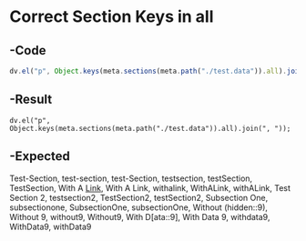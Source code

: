 # Correct Section Keys in all
## -Code
```js
dv.el("p", Object.keys(meta.sections(meta.path("./test.data")).all).join(", "));
```
## -Result
```dataviewjs
dv.el("p", Object.keys(meta.sections(meta.path("./test.data")).all).join(", "));
```

## -Expected
Test-Section, test-section, test-Section, testsection, testSection, TestSection, With A [Link](app://obsidian.md/OtherItem), With A Link, withalink, WithALink, withALink, Test Section 2, testsection2, TestSection2, testSection2, Subsection One, subsectionone, SubsectionOne, subsectionOne, Without (hidden::9), Without 9, without9, Without9, With D[ata::9], With Data 9, withdata9, WithData9, withData9